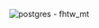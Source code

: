 ![postgres - fhtw_mt](https://github.com/user-attachments/assets/f02fdcc4-2ea4-4a7e-b03f-85d240010335)
